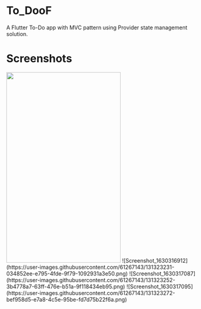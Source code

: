 # To_DooF

A Flutter To-Do app with MVC pattern using Provider state management solution.

# Screenshots
<img src="https://user-images.githubusercontent.com/61267143/131323166-561df0e1-4361-4ff0-8898-7e3d21b4f45d.png" width="300" height="500">
![Screenshot_1630316912](https://user-images.githubusercontent.com/61267143/131323231-034852ee-e795-4fde-9f79-1092931a3e50.png)
![Screenshot_1630317087](https://user-images.githubusercontent.com/61267143/131323252-3b4778a7-63ff-476e-b51a-9f118434eb95.png)
![Screenshot_1630317095](https://user-images.githubusercontent.com/61267143/131323272-bef958d5-e7a8-4c5e-95be-fd7d75b22f6a.png)
